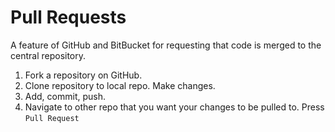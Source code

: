 # Pull Requests
A feature of GitHub and BitBucket for requesting that code is merged to the central repository.

1. Fork a repository on GitHub.
2. Clone repository to local repo. Make changes.
3. Add, commit, push.
4. Navigate to other repo that you want your changes to be pulled to. Press `Pull Request` 
